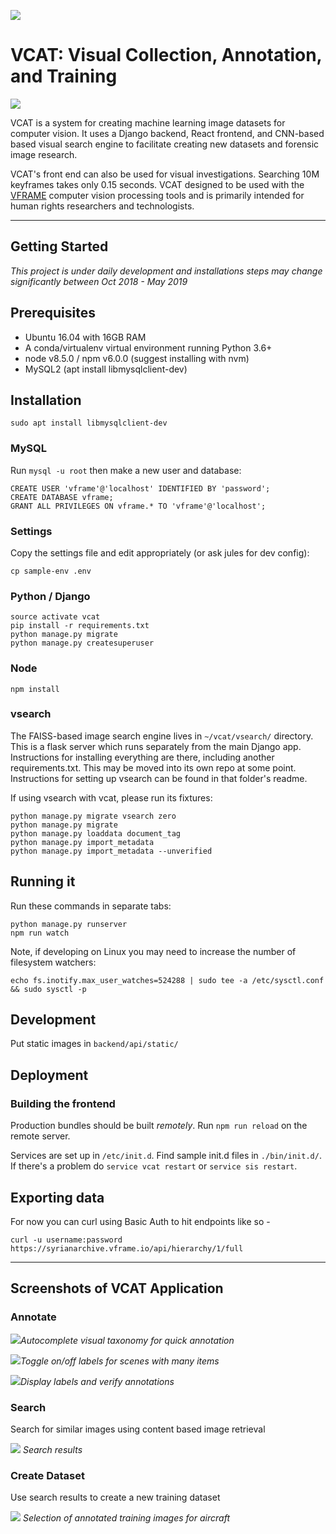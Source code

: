 ![](docs/images/vcat_horizontal.png)

# VCAT: Visual Collection, Annotation, and Training

![](docs/images/vcat_hierarchy.png)

VCAT is a system for creating machine learning image datasets for computer vision. It uses a Django backend, React frontend, and CNN-based based visual search engine to facilitate creating new datasets and forensic image research.

VCAT's front end can also be used for visual investigations. Searching 10M keyframes takes only 0.15 seconds. VCAT designed to be used with the [VFRAME](https://github.com/vframeio/vframe) computer vision processing tools and is primarily intended for human rights researchers and technologists.



-------------------------


## Getting Started

_This project is under daily development and installations steps may change significantly between Oct 2018 - May 2019_

## Prerequisites

* Ubuntu 16.04 with 16GB RAM
* A conda/virtualenv virtual environment running Python 3.6+
* node v8.5.0 / npm v6.0.0 (suggest installing with nvm)
* MySQL2 (apt install libmysqlclient-dev)


## Installation

```
sudo apt install libmysqlclient-dev
```

### MySQL

Run `mysql -u root` then make a new user and database:

```
CREATE USER 'vframe'@'localhost' IDENTIFIED BY 'password';
CREATE DATABASE vframe;
GRANT ALL PRIVILEGES ON vframe.* TO 'vframe'@'localhost';
```

### Settings

Copy the settings file and edit appropriately (or ask jules for dev config):

```
cp sample-env .env
```

### Python / Django

```
source activate vcat
pip install -r requirements.txt
python manage.py migrate
python manage.py createsuperuser
```

### Node

```
npm install
```

### vsearch

The FAISS-based image search engine lives in `~/vcat/vsearch/` directory.  This is a flask server which runs separately from the main Django app.  Instructions for installing everything are there, including another requirements.txt.  This may be moved into its own repo at some point. Instructions for setting up vsearch can be found in that folder's readme.

If using vsearch with vcat, please run its fixtures:

```
python manage.py migrate vsearch zero
python manage.py migrate
python manage.py loaddata document_tag
python manage.py import_metadata
python manage.py import_metadata --unverified
```

## Running it

Run these commands in separate tabs:

```
python manage.py runserver
npm run watch
```

Note, if developing on Linux you may need to increase the number of filesystem watchers:

```
echo fs.inotify.max_user_watches=524288 | sudo tee -a /etc/sysctl.conf && sudo sysctl -p
```

## Development

Put static images in `backend/api/static/`

## Deployment

### Building the frontend

Production bundles should be built *remotely*. Run `npm run reload` on the remote server.

Services are set up in `/etc/init.d`. Find sample init.d files in `./bin/init.d/`. If there's a problem do `service vcat restart` or `service sis restart`.

## Exporting data

For now you can curl using Basic Auth to hit endpoints like so -

```
curl -u username:password https://syrianarchive.vframe.io/api/hierarchy/1/full
```


----------------------------



## Screenshots of VCAT Application


### Annotate

![](docs/images/vcat_anno_demo_01.jpg)*Autocomplete visual taxonomy for quick annotation*

![](docs/images/vcat_anno_demo_02.jpg)*Toggle on/off labels for scenes with many items*

![](docs/images/vcat_anno_demo_03.jpg)*Display labels and verify annotations*

### Search

Search for similar images using content based image retrieval

![](docs/images/vcat_search_results.jpg)
*Search results*

### Create Dataset

Use search results to create a new training dataset

![](docs/images/vcat_anno_boxes.jpg)
*Selection of annotated training images for aircraft*
